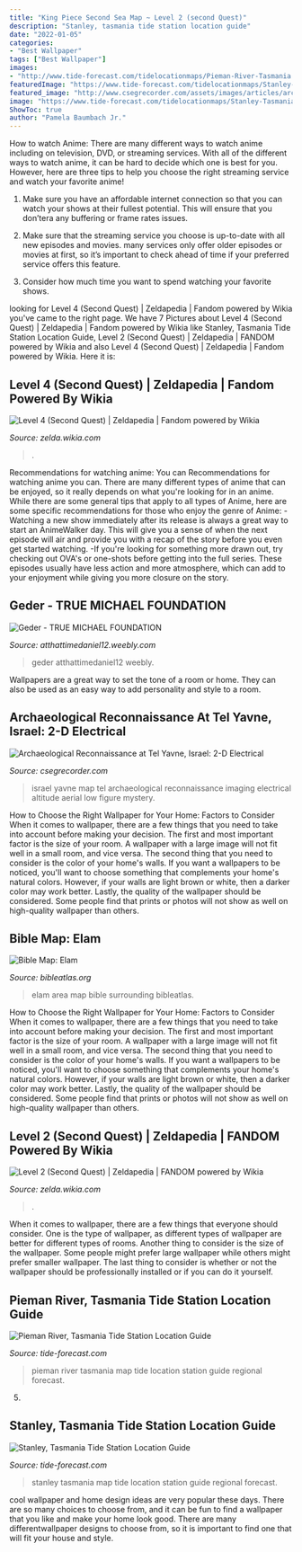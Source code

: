 ```yaml
---
title: "King Piece Second Sea Map ~ Level 2 (second Quest)"
description: "Stanley, tasmania tide station location guide"
date: "2022-01-05"
categories:
- "Best Wallpaper"
tags: ["Best Wallpaper"]
images:
- "http://www.tide-forecast.com/tidelocationmaps/Pieman-River-Tasmania.8.gif"
featuredImage: "https://www.tide-forecast.com/tidelocationmaps/Stanley-Tasmania.8.gif"
featured_image: "http://www.csegrecorder.com/assets/images/articles/archive/2005-06-tel-yavne-fig01.jpg"
image: "https://www.tide-forecast.com/tidelocationmaps/Stanley-Tasmania.8.gif"
ShowToc: true
author: "Pamela Baumbach Jr."
---
```



How to watch Anime: There are many different ways to watch anime including on television, DVD, or streaming services.
With all of the different ways to watch anime, it can be hard to decide which one is best for you. However, here are three tips to help you choose the right streaming service and watch your favorite anime!
1. Make sure you have an affordable internet connection so that you can watch your shows at their fullest potential. This will ensure that you don’tera any buffering or frame rates issues.

2. Make sure that the streaming service you choose is up-to-date with all new episodes and movies. many services only offer older episodes or movies at first, so it’s important to check ahead of time if your preferred service offers this feature.

3. Consider how much time you want to spend watching your favorite shows.

	

		
looking for Level 4 (Second Quest) | Zeldapedia | Fandom powered by Wikia you've came to the right page. We have 7 Pictures about Level 4 (Second Quest) | Zeldapedia | Fandom powered by Wikia like Stanley, Tasmania Tide Station Location Guide, Level 2 (Second Quest) | Zeldapedia | FANDOM powered by Wikia and also Level 4 (Second Quest) | Zeldapedia | Fandom powered by Wikia. Here it is:
		
    
## Level 4 (Second Quest) | Zeldapedia | Fandom Powered By Wikia

<img loading=lazy src="http://vignette2.wikia.nocookie.net/zelda/images/a/a1/Second_Quest_Level_4.png/revision/latest?cb=20091028172352" onerror="this.onerror=null;this.src='https://tse2.mm.bing.net/th?id=OIP.e-5aveIpvPqZciHjCHiqLgHaLd&amp;pid=15.1';" alt="Level 4 (Second Quest) | Zeldapedia | Fandom powered by Wikia">

_Source: zelda.wikia.com_

>. 

	

Recommendations for watching anime: You can
Recommendations for watching anime you can. There are many different types of anime that can be enjoyed, so it really depends on what you're looking for in an anime. While there are some general tips that apply to all types of Anime, here are some specific recommendations for those who enjoy the genre of Anime: 
-Watching a new show immediately after its release is always a great way to start an AnimeWalker day. This will give you a sense of when the next episode will air and provide you with a recap of the story before you even get started watching. 
-If you're looking for something more drawn out, try checking out OVA's or one-shots before getting into the full series. These episodes usually have less action and more atmosphere, which can add to your enjoyment while giving you more closure on the story.

    
## Geder - TRUE MICHAEL FOUNDATION

<img loading=lazy src="http://atthattimedaniel12.weebly.com/uploads/8/3/0/1/8301729/8363836_orig.png" onerror="this.onerror=null;this.src='https://tse2.mm.bing.net/th?id=OIP.mDjaD5qelsy60Qt2FV53kgHaFX&amp;pid=15.1';" alt="Geder - TRUE MICHAEL FOUNDATION">

_Source: atthattimedaniel12.weebly.com_

>geder atthattimedaniel12 weebly. 

	

Wallpapers are a great way to set the tone of a room or home. They can also be used as an easy way to add personality and style to a room.

    
## Archaeological Reconnaissance At Tel Yavne, Israel: 2-D Electrical

<img loading=lazy src="http://www.csegrecorder.com/assets/images/articles/archive/2005-06-tel-yavne-fig01.jpg" onerror="this.onerror=null;this.src='https://tse3.mm.bing.net/th?id=OIP.FXXx61JatZ-ECY14x_KxcwHaJ9&amp;pid=15.1';" alt="Archaeological Reconnaissance at Tel Yavne, Israel: 2-D Electrical">

_Source: csegrecorder.com_

>israel yavne map tel archaeological reconnaissance imaging electrical altitude aerial low figure mystery. 

	

How to Choose the Right Wallpaper for Your Home: Factors to Consider
When it comes to wallpaper, there are a few things that you need to take into account before making your decision. The first and most important factor is the size of your room. A wallpaper with a large image will not fit well in a small room, and vice versa. 
The second thing that you need to consider is the color of your home's walls. If you want a wallpapers to be noticed, you'll want to choose something that complements your home's natural colors. However, if your walls are light brown or white, then a darker color may work better. 
Lastly, the quality of the wallpaper should be considered. Some people find that prints or photos will not show as well on high-quality wallpaper than others.

    
## Bible Map: Elam

<img loading=lazy src="http://bibleatlas.org/area/elam.jpg" onerror="this.onerror=null;this.src='https://tse3.mm.bing.net/th?id=OIP.idHwBrGWIDsnUQ476TYjnAHaHa&amp;pid=15.1';" alt="Bible Map: Elam">

_Source: bibleatlas.org_

>elam area map bible surrounding bibleatlas. 

	

How to Choose the Right Wallpaper for Your Home: Factors to Consider
When it comes to wallpaper, there are a few things that you need to take into account before making your decision. The first and most important factor is the size of your room. A wallpaper with a large image will not fit well in a small room, and vice versa. 
The second thing that you need to consider is the color of your home's walls. If you want a wallpapers to be noticed, you'll want to choose something that complements your home's natural colors. However, if your walls are light brown or white, then a darker color may work better. 
Lastly, the quality of the wallpaper should be considered. Some people find that prints or photos will not show as well on high-quality wallpaper than others.

    
## Level 2 (Second Quest) | Zeldapedia | FANDOM Powered By Wikia

<img loading=lazy src="https://vignette1.wikia.nocookie.net/zelda/images/d/d8/Second_Quest_Level_2.png/revision/latest?cb=20091028171333" onerror="this.onerror=null;this.src='https://tse3.mm.bing.net/th?id=OIP.pD1AdWl8T2wwuBEZuHnfDQHaNl&amp;pid=15.1';" alt="Level 2 (Second Quest) | Zeldapedia | FANDOM powered by Wikia">

_Source: zelda.wikia.com_

>. 

	

When it comes to wallpaper, there are a few things that everyone should consider. One is the type of wallpaper, as different types of wallpaper are better for different types of rooms. Another thing to consider is the size of the wallpaper. Some people might prefer large wallpaper while others might prefer smaller wallpaper. The last thing to consider is whether or not the wallpaper should be professionally installed or if you can do it yourself.

    
## Pieman River, Tasmania Tide Station Location Guide

<img loading=lazy src="http://www.tide-forecast.com/tidelocationmaps/Pieman-River-Tasmania.8.gif" onerror="this.onerror=null;this.src='https://tse3.mm.bing.net/th?id=OIP.wrcJWExVaK_N2OEof7KdpQHaEl&amp;pid=15.1';" alt="Pieman River, Tasmania Tide Station Location Guide">

_Source: tide-forecast.com_

>pieman river tasmania map tide location station guide regional forecast. 

	

5.

    
## Stanley, Tasmania Tide Station Location Guide

<img loading=lazy src="https://www.tide-forecast.com/tidelocationmaps/Stanley-Tasmania.8.gif" onerror="this.onerror=null;this.src='https://tse1.mm.bing.net/th?id=OIP.0oMdGSVHq4xCO_VnkOvA2QHaEl&amp;pid=15.1';" alt="Stanley, Tasmania Tide Station Location Guide">

_Source: tide-forecast.com_

>stanley tasmania map tide location station guide regional forecast. 

	

cool wallpaper and home design ideas are very popular these days. There are so many choices to choose from, and it can be fun to find a wallpaper that you like and make your home look good. There are many differentwallpaper designs to choose from, so it is important to find one that will fit your house and style.

